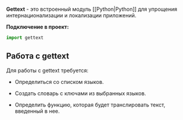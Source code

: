 **Gettext** - это встроенный модуль [[Python|Python]] для упрощения интернационализации и локализации приложений.

**Подключение в проект:**

```Python
import gettext
```

## Работа с gettext

Для работы с gettext требуется:

- Определиться со списком языков.

- Создать словарь с ключами из выбранных языков.

- Определить функцию, которая будет транслировать текст, введенный в нее.